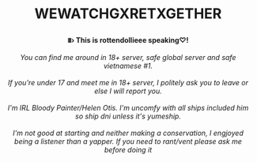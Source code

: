  # <p align="center">WEWATCHGXRETXGETHER 
<p align="center"><b> ⩩› This is rottendollieee speaking♡!</b><br><br>
<i> You can find me around in 18+ server, safe global server and safe vietnamese #1. </i><br><br><i> If you're under 17 and meet me in 18+ server, I politely ask you to leave or else I will report you. </i><br><br>
<i> I'm IRL Bloody Painter/Helen Otis. I'm uncomfy with all ships included him so ship dni unless it's yumeship.</i><br><br>
<i> I'm not good at starting and neither making a conservation, I engjoyed being a listener than a yapper. If you need to rant/vent please ask me before doing it </i><br><br>
